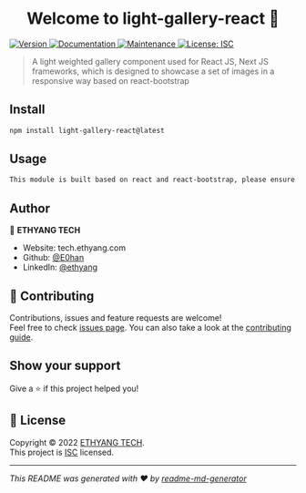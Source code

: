 <h1 align="center">Welcome to light-gallery-react 👋</h1>
<p>
  <a href="https://www.npmjs.com/package/light-gallery-react" target="_blank">
    <img alt="Version" src="https://img.shields.io/npm/v/light-gallery-react.svg">
  </a>
  <a href="https://github.com/E0han/light-gallery-react#readme" target="_blank">
    <img alt="Documentation" src="https://img.shields.io/badge/documentation-yes-brightgreen.svg" />
  </a>
  <a href="https://github.com/E0han/light-gallery-react/graphs/commit-activity" target="_blank">
    <img alt="Maintenance" src="https://img.shields.io/badge/Maintained%3F-yes-green.svg" />
  </a>
  <a href="https://github.com/E0han/light-gallery-react/blob/master/LICENSE" target="_blank">
    <img alt="License: ISC" src="https://img.shields.io/github/license/E0han/light-gallery-react" />
  </a>
</p>

> A light weighted gallery component used for React JS, Next JS frameworks, which is designed to showcase a set of images in a responsive way based on react-bootstrap

## Install

```sh
npm install light-gallery-react@latest
```

## Usage

```sh
This module is built based on react and react-bootstrap, please ensure you have both of these modules installed
```


## Author

👤 **ETHYANG TECH**

* Website: tech.ethyang.com
* Github: [@E0han](https://github.com/E0han)
* LinkedIn: [@ethyang](https://linkedin.com/in/ethyang)

## 🤝 Contributing

Contributions, issues and feature requests are welcome!<br />Feel free to check [issues page](https://github.com/E0han/light-gallery-react/issues). You can also take a look at the [contributing guide](https://github.com/E0han/light-gallery-react/blob/master/CONTRIBUTING.md).

## Show your support

Give a ⭐️ if this project helped you!

## 📝 License

Copyright © 2022 [ETHYANG TECH](https://github.com/E0han).<br />
This project is [ISC](https://github.com/E0han/light-gallery-react/blob/master/LICENSE) licensed.

***
_This README was generated with ❤️ by [readme-md-generator](https://github.com/kefranabg/readme-md-generator)_